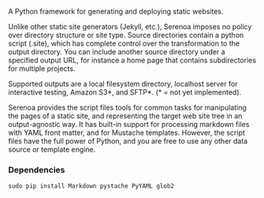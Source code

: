A Python framework for generating and deploying static websites.

Unlike other static site generators (Jekyll, etc.), Serenoa imposes no policy over directory structure or site type. Source directories contain a python script (.site), which has complete control over the transformation to the output directory. You can include another source directory under a specified output URL, for instance a home page that contains subdirectories for multiple projects.

Supported outputs are a local filesystem directory, localhost server for interactive testing, Amazon S3*, and SFTP*. (* = not yet implemented).

Serenoa provides the script files tools for common tasks for manipulating the pages of a static site, and representing the target web site tree in an output-agnostic way. It has built-in support for processing markdown files with YAML front matter, and for Mustache templates. However, the script files have the full power of Python, and you are free to use any other data source or template engine.

### Dependencies

    sudo pip install Markdown pystache PyYAML glob2
